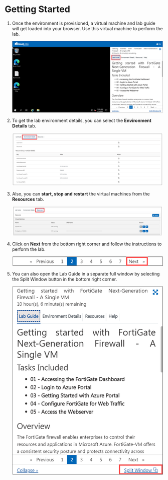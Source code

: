 # Getting Started

1. Once the environment is provisioned, a virtual machine and lab guide will get loaded into your browser. Use this virtual machine to perform the lab.

    ![](../images/image_003.png)
    
2. To get the lab environment details, you can select the **Environment Details** tab.

    ![](../images/image_004.png)

3. Also, you can **start, stop and restart** the virtual machines from the **Resources** tab.
    
    ![](../images/image_005.png)
    
4. Click on **Next** from the bottom right corner and follow the instructions to perform the lab.

    ![](../images/image_011.png)
    
5. You can also open the Lab Guide in a separate full window by selecting the Split Window button in the bottom right corner.

    ![](../images/image_012.png)
    
